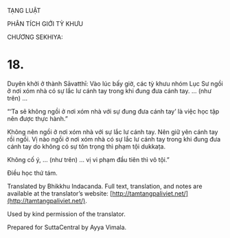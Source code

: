  

TẠNG LUẬT

PHÂN TÍCH GIỚI TỲ KHƯU

CHƯƠNG SEKHIYA:

# 18.

Duyên khởi ở thành Sāvatthī: Vào lúc bấy giờ, các tỳ khưu nhóm Lục Sư ngồi ở nơi xóm nhà có sự lắc lư cánh tay trong khi đung đưa cánh tay. … (như trên) …

“‘Ta sẽ không ngồi ở nơi xóm nhà với sự đung đưa cánh tay’ là việc học tập nên được thực hành.”

Không nên ngồi ở nơi xóm nhà với sự lắc lư cánh tay. Nên giữ yên cánh tay rồi ngồi. Vị nào ngồi ở nơi xóm nhà có sự lắc lư cánh tay trong khi đung đưa cánh tay do không có sự tôn trọng thì phạm tội dukkaṭa.

Không cố ý, … (như trên) … vị vi phạm đầu tiên thì vô tội.”

Điều học thứ tám.

Translated by Bhikkhu Indacanda. Full text, translation, and notes are available at the translator’s website: [http://tamtangpaliviet.net/](http://tamtangpaliviet.net/).

Used by kind permission of the translator.

Prepared for SuttaCentral by Ayya Vimala.